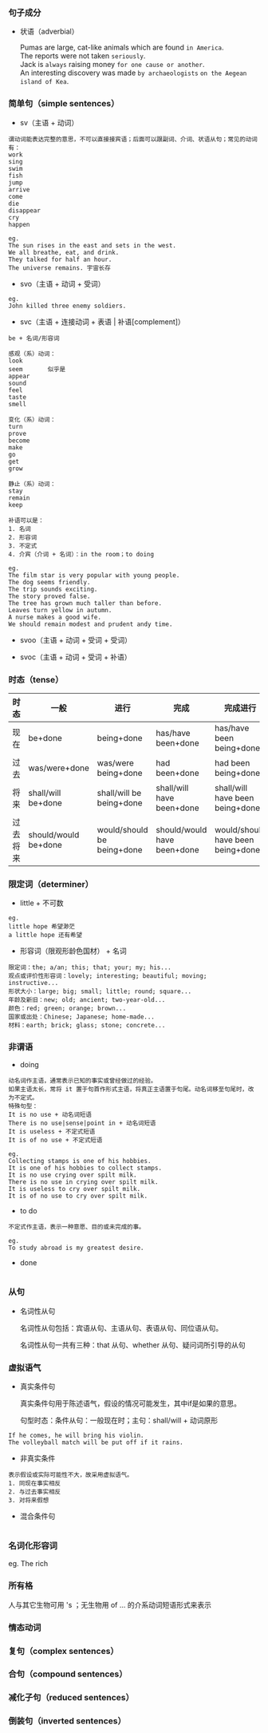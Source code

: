 ### 句子成分

- 状语（adverbial）

  Pumas are large, cat-like animals which are found `in America`.  
  The reports were not taken `seriously`.  
  Jack is `always` raising money `for one cause or another`.  
  An interesting discovery was made `by archaeologists` `on the Aegean island of Kea`.


### 简单句（simple sentences）

- sv（主语 + 动词）

```
谓动词能表达完整的意思，不可以直接接宾语；后面可以跟副词、介词、状语从句；常见的动词有：
work
sing
swim
fish
jump
arrive
come
die
disappear
cry
happen

eg.
The sun rises in the east and sets in the west.
We all breathe, eat, and drink.
They talked for half an hour.
The universe remains. 宇宙长存
```

- svo（主语 + 动词 + 受词）

```
eg.
John killed three enemy soldiers.
```

- svc（主语 + 连接动词 + 表语 | 补语[complement]）

```
be + 名词/形容词

感观（系）动词：
look
seem       似乎是
appear
sound
feel
taste
smell

变化（系）动词：
turn
prove
become
make
go
get
grow

静止（系）动词：
stay
remain
keep

补语可以是：
1. 名词
2. 形容词
3. 不定式
4. 介宾（介词 + 名词）：in the room；to doing

eg.
The film star is very popular with young people.
The dog seems friendly.
The trip sounds exciting.
The story proved false.
The tree has grown much taller than before.
Leaves turn yellow in autumn.
A nurse makes a good wife.
We should remain modest and prudent andy time.
```

- svoo（主语 + 动词 + 受词 + 受词）

- svoc（主语 + 动词 + 受词 + 补语）

### 时态（tense）

时态|一般|进行|完成|完成进行
--|--|--|--|--
现在|be+done|being+done|has/have been+done|has/have been being+done
过去|was/were+done|was/were being+done|had been+done|had been being+done
将来|shall/will be+done|shall/will be being+done|shall/will have been+done|shall/will have been being+done
过去将来|should/would be+done|would/should be being+done|should/would have been+done|would/should have been being+done

### 限定词（determiner）

- little + 不可数

```
eg.  
little hope 希望渺茫  
a little hope 还有希望
```

- 形容词（限观形龄色国材） + 名词

```
限定词：the; a/an; this; that; your; my; his...
观点或评价性形容词：lovely; interesting; beautiful; moving; instructive...
形状大小：large; big; small; little; round; square...
年龄及新旧：new; old; ancient; two-year-old...
颜色：red; green; orange; brown...
国家或出处：Chinese; Japanese; home-made...
材料：earth; brick; glass; stone; concrete...
```

### 非谓语

- doing

```
动名词作主语，通常表示已知的事实或曾经做过的经验。
如果主语太长，常将 it 置于句首作形式主语，将真正主语置于句尾。动名词移至句尾时，改为不定式。
特殊句型：
It is no use + 动名词短语
There is no use|sense|point in + 动名词短语
It is useless + 不定式短语
It is of no use + 不定式短语

eg.
Collecting stamps is one of his hobbies.
It is one of his hobbies to collect stamps.
It is no use crying over spilt milk.
There is no use in crying over spilt milk.
It is useless to cry over spilt milk.
It is of no use to cry over spilt milk.
```

- to do

```
不定式作主语，表示一种意愿、目的或未完成的事。

eg.
To study abroad is my greatest desire.
```

- done

```

```

### 从句

- 名词性从句
  
  名词性从句包括：宾语从句、主语从句、表语从句、同位语从句。
  
  名词性从句一共有三种：that 从句、whether 从句、疑问词所引导的从句

### 虚拟语气

- 真实条件句
  
  真实条件句用于陈述语气，假设的情况可能发生，其中if是如果的意思。
  
  句型时态：条件从句：一般现在时；主句：shall/will + 动词原形

```
If he comes, he will bring his violin.
The volleyball match will be put off if it rains.
```

- 非真实条件

```
表示假设或实际可能性不大，故采用虚拟语气。
1. 同现在事实相反
2. 与过去事实相反
3. 对将来假想
```

- 混合条件句

```

```

### 名词化形容词

eg.
The rich

### 所有格

人与其它生物可用 's ；无生物用 of ... 的介系动词短语形式来表示

### 情态动词

### 复句（complex sentences）


### 合句（compound sentences）


### 减化子句（reduced sentences）


### 倒装句（inverted sentences）
